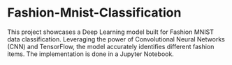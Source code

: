 # Fashion-Mnist-Classification
This project showcases a Deep Learning model built for Fashion MNIST data classification. Leveraging the power of Convolutional Neural Networks (CNN) and TensorFlow, the model accurately identifies different fashion items. The implementation is done in a Jupyter Notebook.
